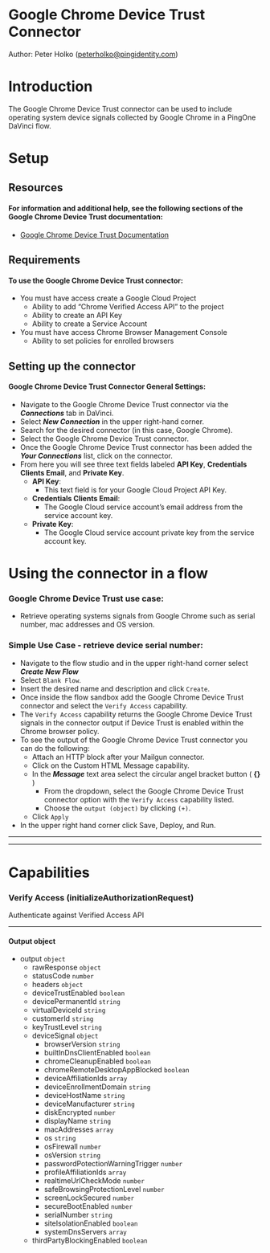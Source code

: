 # Google Chrome Device Trust Connector

Author: Peter Holko (peterholko@pingidentity.com)

# Introduction

The Google Chrome Device Trust connector can be used to include operating system device signals collected by Google Chrome in a PingOne DaVinci flow.  


# Setup

## Resources

#### For information and additional help, see the following sections of the Google Chrome Device Trust documentation:

- [Google Chrome Device Trust Documentation](https://www.google.com/search?q=google+todo)

## Requirements

#### To use the Google Chrome Device Trust connector:

- You must have access create a Google Cloud Project
  - Ability to add “Chrome Verified Access API” to the project
  - Ability to create an API Key
  - Ability to create a Service Account
- You must have access Chrome Browser Management Console
  - Ability to set policies for enrolled browsers



## Setting up the connector

#### Google Chrome Device Trust Connector General Settings:

- Navigate to the Google Chrome Device Trust connector via the _**Connections**_ tab in DaVinci.
- Select _**New Connection**_ in the upper right-hand corner.
- Search for the desired connector (in this case, Google Chrome).
- Select the Google Chrome Device Trust connector.
- Once the Google Chrome Device Trust connector has been added the _**Your Connections**_ list, click on the connector.
- From here you will see three text fields labeled **API Key**, **Credentials Clients Email**, and **Private Key**.
  - **API Key**:
    - This text field is for your Google Cloud Project API Key.    
  - **Credentials Clients Email**:
    - The Google Cloud service account’s email address from the service account key.
  - **Private Key**:
    - The Google Cloud service account private key from the service account key.  

# Using the connector in a flow

### Google Chrome Device Trust use case:

- Retrieve operating systems signals from Google Chrome such as serial number, mac addresses and OS version.  


### Simple Use Case - retrieve device serial number:

- Navigate to the flow studio and in the upper right-hand corner select _**Create New Flow**_
- Select `Blank Flow`.
- Insert the desired name and description and click `Create`.
- Once inside the flow sandbox add the Google Chrome Device Trust connector and select the `Verify Access` capability.
- The `Verify Access` capability returns the Google Chrome Device Trust signals in the connector output if Device Trust is enabled within the Chrome browser policy. 
- To see the output of the Google Chrome Device Trust connector you can do the following:
    - Attach an HTTP block after your Mailgun connector.
    - Click on the Custom HTML Message capability.
    - In the _**Message**_ text area select the circular angel bracket button ( **{}** )
      - From the dropdown, select the Google Chrome Device Trust connector option with the `Verify Access` capability listed.
      - Choose the `output (object)` by clicking `(+)`.
    - Click `Apply`
- In the upper right hand corner click Save, Deploy, and Run.

---

---

# Capabilities

### Verify Access (initializeAuthorizationRequest)


Authenticate against Verified Access API

---

#### Output object

- output `object`
  - rawResponse `object`
  - statusCode `number`
  - headers `object`
  - deviceTrustEnabled `boolean`
  - devicePermanentId `string`
  - virtualDeviceId `string`
  - customerId `string`
  - keyTrustLevel `string`
  - deviceSignal `object`
    - browserVersion `string`
    - builtInDnsClientEnabled `boolean`
    - chromeCleanupEnabled `boolean`
    - chromeRemoteDesktopAppBlocked `boolean`
    - deviceAffiliationIds `array`
    - deviceEnrollmentDomain `string`
    - deviceHostName `string`
    - deviceManufacturer `string`
    - diskEncrypted `number`
    - displayName `string`
    - macAddresses `array`
    - os `string`
    - osFirewall `number`
    - osVersion `string`
    - passwordPotectionWarningTrigger `number`
    - profileAffiliationIds `array`
    - realtimeUrlCheckMode `number`
    - safeBrowsingProtectionLevel `number`
    - screenLockSecured `number`
    - secureBootEnabled `number`
    - serialNumber `string`
    - siteIsolationEnabled `boolean`
    - systemDnsServers `array`
  - thirdPartyBlockingEnabled `boolean`
